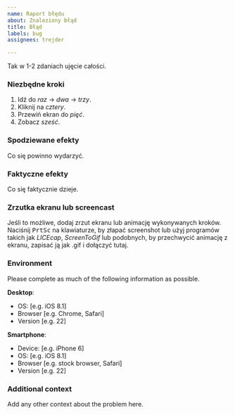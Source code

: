 ```yaml
---
name: Raport błędu
about: Znaleziony błąd
title: Błąd
labels: bug
assignees: trejder

---
```


Tak w 1-2 zdaniach ujęcie całości.

### Niezbędne kroki

1. Idź do _raz_ → _dwa_ → _trzy_.
2. Kliknij na _cztery_.
3. Przewiń ekran do _pięć_.
4. Zobacz _sześć_.

### Spodziewane efekty

Co się powinno wydarzyć.

### Faktyczne efekty

Co się faktycznie dzieje.

### Zrzutka ekranu lub screencast

Jeśli to możliwe, dodaj zrzut ekranu lub animację wykonywanych kroków. Naciśnij <kbd>PrtSc</kbd> na klawiaturze, by złapać screenshot lub użyj programów takich jak _LICEcap_, _ScreenToGif_ lub podobnych, by przechwycić animację z ekranu, zapisać ją jak .gif i dołączyć tutaj.

### Environment

Please complete as much of the following information as possible.

**Desktop**:

 - OS: [e.g. iOS 8.1]
 - Browser [e.g. Chrome, Safari]
 - Version [e.g. 22]

**Smartphone**:

 - Device: [e.g. iPhone 6]
 - OS: [e.g. iOS 8.1]
 - Browser [e.g. stock browser, Safari]
 - Version [e.g. 22]

### Additional context

Add any other context about the problem here.
